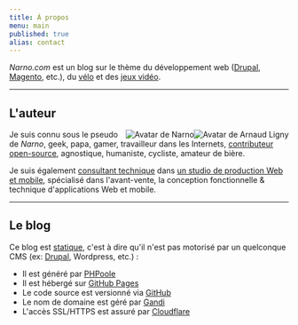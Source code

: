 ```yaml
---
title: À propos
menu: main
published: true
alias: contact
---
```

_Narno.com_ est un blog sur le thème du développement web ([Drupal](/tags/drupal/), [Magento](/tags/magento/), etc.), du [vélo](/tags/vélo/) et des [jeux vidéo](/tags/jeux-video/).

----

## L'auteur

<img alt="Avatar de Arnaud Ligny" title="Arnaud Ligny" src="https://gravatar.com/avatar/f3fcff94a06971a1c4471c0385280a64?s=128" style="float:right;">
<img alt="Avatar de Narno" title="Narno" src="https://gravatar.com/avatar/324fa39cabc600993a68d1aeace25f90?s=128" style="float:right;">

Je suis connu sous le pseudo de _Narno_, geek, papa, gamer, travailleur dans les Internets, [contributeur open-source](https://github.com/Narno), agnostique, humaniste, cycliste, amateur de bière.

Je suis également [consultant technique](http://arnaudligny.fr/) dans [un studio de production Web et mobile](http://adfab.fr/), spécialisé dans l'avant-vente, la conception fonctionnelle & technique d'applications Web et mobile.

----

## Le blog

Ce blog est [statique](https://frank.taillandier.me/2016/03/08/les-gestionnaires-de-contenu-statique/), c'est à dire qu'il n'est pas motorisé par un quelconque CMS (ex: [Drupal](/tags/drupal), Wordpress, etc.) :
* Il est généré par [PHPoole](http://phpoole.org)
* Il est hébergé sur [GitHub Pages](https://pages.github.com/)
* Le code source est versionné via [GitHub](https://github.com/Narno/narno.com)
* Le nom de domaine est géré par [Gandi](http://gandi.net)
* L'accès SSL/HTTPS est assuré par [Cloudflare](https://www.cloudflare.com/)
